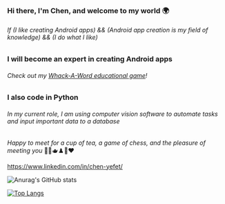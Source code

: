 ### Hi there, I'm Chen, and welcome to my world 🌍
###### If (I like creating Android apps) && (Android app creation is my field of knowledge) && (I do what I like)
### I will become an expert in creating Android apps
###### Check out my [Whack-A-Word educational game](https://github.com/ChenYefet/WhackAWord)!
### I also code in Python
###### In my current role, I am using computer vision software to automate tasks and input important data to a database
_Happy to meet for a cup of tea, a game of chess, and the pleasure of meeting you_ 🙂👋🫖♟️🤝❤️

https://www.linkedin.com/in/chen-yefet/



<!--

**ChenYefet/ChenYefet** is a ✨ _special_ ✨ repository because its `README.md` (this file) appears on your GitHub profile.

Here are some ideas to get you started:

- 🔭 I’m currently working on ...
- 🌱 I’m currently learning ...
- 👯 I’m looking to collaborate on ...
- 🤔 I’m looking for help with ...
- 💬 Ask me about ...
- 📫 How to reach me: ...
- ⚡ Fun fact: ...

I used https://www.youtube.com/watch?v=pOCbKhoVirA to help make this file.

-->


![Anurag's GitHub stats](https://github-readme-stats.vercel.app/api?username=chenyefet&hide=contribs,prs&show_icons=true&theme=synthwave&icon_color=&bg_color=30,e96443,904e95&title_color=5A315D&text_color=FCEEEB)

[![Top Langs](https://github-readme-stats.vercel.app/api/top-langs/?username=chenyefet&theme=synthwave&bg_color=43335B)](https://github.com/anuraghazra/github-readme-stats)
